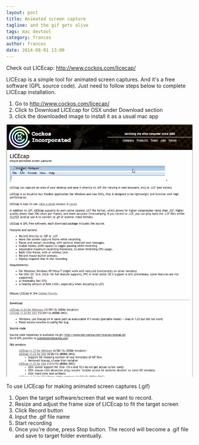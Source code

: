 ```yaml
---
layout: post
title: Animated screen capture
tagline: and the gif gets alive
tags: mac devtool
category: frances
author: frances
date: 2014-08-01 13:00
---
```

Check out LICEcap: <http://www.cockos.com/licecap/>

LICEcap is a simple tool for animated screen captures. And it's a free software (GPL source code).
Just need to follow steps below to complete LICEcap installation.

1. Go to http://www.cockos.com/licecap/
2. Click to Download LICEcap for OSX under Download section
3. click the downloaded image to install it as a usual mac app

![LICEcap](/assets/images/2014-08-01-licecap.gif)

To use LICEcap for making animated screen captures (.gif)

1. Open the target software/screen that we want to record.
2. Resize and adjust the frame size of LICEcap to fit the target screen
3. Click Record button
4. Input the .gif file name
5. Start recording
6. Once you're done, press Stop button. The record will become a .gif file and save to target folder eventually.

